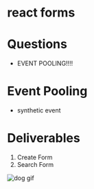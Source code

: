 # react forms


# Questions

- EVENT POOLING!!!!


# Event Pooling
- synthetic event 


# Deliverables

1. Create Form
2. Search Form


![dog gif](state-pairing-gif.gif)
